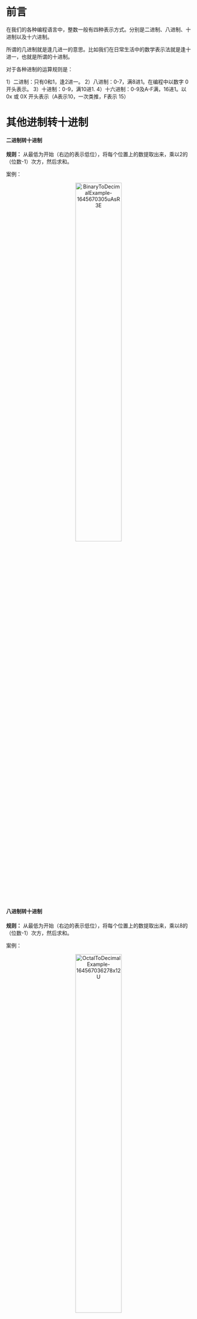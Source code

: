 # 前言

在我们的各种编程语言中，整数一般有四种表示方式。分别是二进制、八进制、十进制以及十六进制。

所谓的几进制就是逢几进一的意思。比如我们在日常生活中的数学表示法就是逢十进一，也就是所谓的十进制。

对于各种进制的运算规则是：

1）二进制：只有0和1，逢2进一。
2）八进制：0-7，满8进1。在编程中以数字 0 开头表示。
3）十进制：0-9，满10进1.
4）十六进制：0-9及A-F满，16进1。以 0x 或 0X 开头表示（A表示10，一次类推，F表示 15）


# 其他进制转十进制

#### 二进制转十进制

**规则：** 从最低为开始（右边的表示低位），将每个位置上的数提取出来，乘以2的（位数-1）次方，然后求和。

案例：

<div align="center">
  <img alt="BinaryToDecimalExample-1645670305uAsR3E" width="50%" src="http://blog-media.knowledge.ituknown.cn/BinaryConversion/ToDecimal/BinaryToDecimalExample-1645670305uAsR3E.png">
</div>

#### 八进制转十进制

**规则：** 从最低为开始（右边的表示低位），将每个位置上的数提取出来，乘以8的（位数-1）次方，然后求和。

案例：

<div align="center">
  <img alt="OctalToDecimalExample-164567036278x12U" width="50%" src="http://blog-media.knowledge.ituknown.cn/BinaryConversion/ToDecimal/OctalToDecimalExample-164567036278x12U.png">
</div>


#### 十六进制转十进制

**规则：** 从最低为开始（右边的表示低位），将每个位置上的数提取出来，乘以16的（位数-1）次方，然后求和。

案例：

<div align="center">
  <img alt="HexToDecimalExample-1645670349WjWC1S" width="50%" src="http://blog-media.knowledge.ituknown.cn/BinaryConversion/ToDecimal/HexToDecimalExample-1645670349WjWC1S.png">
</div>


# 其他进制转二进制

#### 十进制转二进制

<div align="center">
  <img alt="DecimalToBinaryExample-1645682713zWlbtk" height="250" src="http://blog-media.knowledge.ituknown.cn/BinaryConversion/ToBinary/DecimalToBinaryExample-1645682713zWlbtk.png">
</div>


#### 八进制转二进制

<div align="center">
  <img alt="OctalToBinaryExample-1645694398WWlBKH" height="250" src="http://blog-media.knowledge.ituknown.cn/BinaryConversion/ToBinary/OctalToBinaryExample-1645694398WWlBKH.png">
</div>


#### 十六进制转二进制

<div align="center">
  <img alt="HexToBinaryExample-1645693837u7rGEE" height="250" src="http://blog-media.knowledge.ituknown.cn/BinaryConversion/ToBinary/HexToBinaryExample-1645693837u7rGEE.png">
</div>

# 其他进制转十六进制

#### 二进制转十六进制

<div align="center">
  <img alt="BinaryToHexExample-1645695762RhnsuO" height="250" src="http://blog-media.knowledge.ituknown.cn/BinaryConversion/ToHex/BinaryToHexExample-1645695762RhnsuO.png">
</div>


#### 十进制转十六进制

<div align="center">
    <img alt="DecimalToHexExample-1645769621ISs7S2" height="250" src="http://blog-media.knowledge.ituknown.cn/BinaryConversion/ToHex/DecimalToHexExample-1645769621ISs7S2.png">
</div>

# 其他进制转八进制

#### 二进制转八进制

<div align="center">
  <img alt="BinaryToOctal-1645695842xVUzg9" height="250" src="http://blog-media.knowledge.ituknown.cn/BinaryConversion/ToOctal/BinaryToOctal-1645695842xVUzg9.png">
</div>

#### 十进制转八进制

<div align="center">
  <img alt="DecimalToOctal-1645775748XFPsZ3" height="250" src="http://blog-media.knowledge.ituknown.cn/BinaryConversion/ToOctal/DecimalToOctal-1645775748XFPsZ3.png">
</div>
